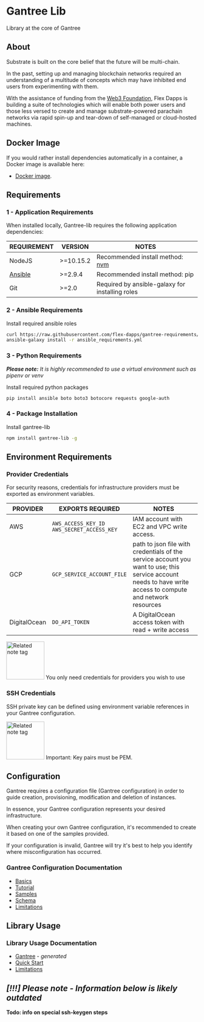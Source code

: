 # Gantree Lib

Library at the core of Gantree

## About

Substrate is built on the core belief that the future will be multi-chain.

In the past, setting up and managing blockchain networks required an understanding of a multitude of concepts which may have inhibited end users from experimenting with them.

With the assistance of funding from the [Web3 Foundation](https://web3.foundation/), Flex Dapps is building a suite of technologies which will enable both power users and those less versed to create and manage substrate-powered parachain networks via rapid spin-up and tear-down of self-managed or cloud-hosted machines.

## Docker Image

If you would rather install dependencies automatically in a container, a Docker image is available here:
- [Docker image](https://github.com/flex-dapps/gantree-cli-docker).

## Requirements

### 1 - Application Requirements

When installed locally, Gantree-lib requires the following application dependencies:

| REQUIREMENT                                                                                   | VERSION   | NOTES                                                            |
| --------------------------------------------------------------------------------------------- | --------- | ---------------------------------------------------------------- |
| NodeJS                                                                                        | >=10.15.2 | Recommended install method: [nvm](https://github.com/nvm-sh/nvm) |
| [Ansible](https://docs.ansible.com/ansible/latest/installation_guide/intro_installation.html) | >=2.9.4   | Recommended install method: pip                                  |
| Git                                                                                           | >=2.0     | Required by ansible-galaxy for installing roles                  |

### 2 - Ansible Requirements

Install required ansible roles

```bash
curl https://raw.githubusercontent.com/flex-dapps/gantree-requirements/master/ansible-galaxy/requirements.yml > ansible_requirements.yml
ansible-galaxy install -r ansible_requirements.yml
```

### 3 - Python Requirements

***Please note:*** *It is highly recommended to use a virtual environment such as _pipenv_ or _venv_*

Install required python packages

```bash
pip install ansible boto boto3 botocore requests google-auth
```

### 4 - Package Installation

Install gantree-lib

```bash
npm install gantree-lib -g
```

## Environment Requirements

### Provider Credentials

For security reasons, credentials for infrastructure providers must be exported as environment variables.

| PROVIDER     | EXPORTS REQUIRED                                | NOTES                                                                                                                                                       |
| ------------ | ----------------------------------------------- | ----------------------------------------------------------------------------------------------------------------------------------------------------------- |
| AWS          | `AWS_ACCESS_KEY_ID`</br>`AWS_SECRET_ACCESS_KEY` | IAM account with EC2 and VPC write access.                                                                                                                  |
| GCP          | `GCP_SERVICE_ACCOUNT_FILE`                      | path to json file with credentials of the service account you want to use; this service account needs to have write access to compute and network resources |
| DigitalOcean | `DO_API_TOKEN`                                  | A DigitalOcean access token with read + write access                                                                                                        |

<p><img src="https://raw.githubusercontent.com/flex-dapps/gantree-misc/master/docs/img/Github_related_note_tag.png" alt="Related note tag" width="100">
You only need credentials for providers you wish to use
</p>

### SSH Credentials

SSH private key can be defined using environment variable references in your Gantree configuration.

<p><img src="https://raw.githubusercontent.com/flex-dapps/gantree-misc/master/docs/img/Github_related_note_tag.png" alt="Related note tag" width="100">
Important: Key pairs must be PEM.
</p>

## Configuration

Gantree requires a configuration file (Gantree configuration) in order to guide creation, provisioning, modification and deletion of instances.

In essence, your Gantree configuration represents your desired infrastructure.

When creating your own Gantree configuration, it's recommended to create it based on one of the samples provided.

If your configuration is invalid, Gantree will try it's best to help you identify where misconfiguration has occurred.

### Gantree Configuration Documentation

- [Basics](docs/gantree_config/basics.md)
- [Tutorial](docs/gantree_config/tutorial.md)
- [Samples](docs/gantree_config/samples.md)
- [Schema](docs/gantree_config/schema.md)
- [Limitations](docs/gantree_config/limitations.md)

## Library Usage

### Library Usage Documentation

- [Gantree](docs/_generated/gantree.md) - _generated_
- [Quick Start](docs/library/quick_start.md)
- [Limitations](docs/library/limitations.md)

***[!!!] Please note - Information below is likely outdated***
---

**Todo: info on special ssh-keygen steps**

<!-- #### Gantree configuration example

```json
{
  "metadata": {
    "project": "node-template", // project name
    "version": "0.0.1" // project version (not used right now)
  },
  "binary": {
    // "fetch" grabs a pre-compiled binary from a given URL
    "fetch": {
      "url": "https://substrate-node-bins.sgp1.digitaloceanspaces.com/node-template"
    },
    // we can also specify a repository if we want the nodes to compile the binary,
    // but note we can only have one of 'fetch' or 'repository'
    "repository": {
      "url": "https://github.com/substrate-developer-hub/substrate-node-template.git",
      "version": "HEAD" // or a commit hash
    },
    "filename": "node-template" // the name of the (compiled) binary
  },
  "nodes": [
    {
      "validator": true, // whether we should start this node with --validator
      "name": "gantree-nt-1", // node name for telemetry page
      "loggingFilter": "sync=trace,afg=trace,babe=debug", // OPTIONAL
      "telemetry": true, // OPTIONAL
      "chain": "dev", // OPTIONAL an argument to pass to --chain, leave
      "substrateOptions": [
        // OPTIONAL an array of extra options to pass to the substrate binary
      ],
      "rpcPort": 9933, // OPTIONAL specify a port for the RPC endpoint to bind to
      "instance": {
        "provider": "do", // or "aws" or "gcp"
        // machine slug for provider, check these out for
        // aws - https://aws.amazon.com/ec2/instance-types/
        // digitalocean - https://slugs.do-api.dev
        // gcp - https://cloud.google.com/compute/docs/machine-types
        "machineType": "s-1vcpu-1gb",
        // zone for provider
        // aws - https://docs.aws.amazon.com/general/latest/gr/rande.html
        // digitalocean - https://developers.digitalocean.com/documentation/v2/#list-all-regions
        // gcp - https://cloud.google.com/compute/docs/regions-zones#locations
        "zone": "nyc3",
        "sshUser": "root",
        "sshPublicKey": "ssh-rsa ..."
      }
    },
    // repeat as necessary for n nodes (you won't finalise blocks unless you have 2+)
    ...,
  ]
}
``` -->

<!-- ### Configuration File Strucutre: /binary

- "repository: [object] defines a git repository from which to compile the binary and deploy
    - "url": [string] a url to the git repository
    - "version": [string:HEAD] the commit/tag of the binary source to use
- "fetch": [object] defines a direct link to a binary to download and deploy
    - "url": [string] a url of the binary
- "filename": [string] the name of the binary when compiled, eg. 'polkadot', 'node-template', etc
- "localCompile": [string:false] should the binary be compiled on the host machine (if compiling), otherwise node[0] is used
- "useDefaultChainSpec": [string:false] should the binary run the internal spec, otherwise a custom spec is built
- "chain": [string:false] the chain argument to pass to the binary on execution
- "bootnodes": [array(string)] an array of bootnodes to pass to the binary

### Configuration File Structure: /nodes/[node]

- "name: [string] the name of the instance, otherwise (project-name + node-index) is used
- "binaryOptions": [object] configuration of various node specific binary arguments
- "instance": [object] configuration of the hardware/cloud instance to provision

### Configuration File Structure: /nodes/[node]/binaryOptions

- "telemetry: [string:false] a telemetry endpoint to pass to the binary
- "rpcPort": [integer:9933] the rpcPort to start the binary with
- "substrateOptions": [array(string)] misc arguments to pass to the binary

### Configuration File Structure: /nodes/[node]/instance [Amazon Web Services - EC2]
- "provider": [string] must = 'aws'
- "type" [string:m4.large] the type of the instance
- "volumeSize" [integer:50] the size of the main volume in gigabytes
- "region" [string:eu-central-1] the location of the instance
- "sshPublicKey": [string] the ssh public key to provide to the instance

### Configuration File Structure: /nodes/[node]/instance [Google Cloud Platform - GCE]
- "provider": [string] must = 'gcp'
- "type" [string:n1-standard-4] the type of the instance
- "sizeGb" [integer:50] the size of the main volume in gigabytes
- "zone" [string:eu-central-1] the location of the instance
- "sshPublicKey": [string] the ssh public key to provide to the instance

### Configuration File Structure: /nodes/[nodes]/instance [Digital Ocean]
- "provider": [string] must = 'do'
- "size" [string:s-1vcpu-1gb] the size of the droplet
- "region" [string:nyc3] the location of the droplet
- "sshPublicKey": [string] the ssh public key to provide to the droplet -->
